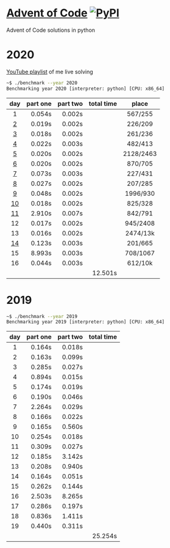 # [Advent of Code](https://adventofcode.com/) [![PyPI](https://img.shields.io/pypi/pyversions/Django.svg?style=plastic)](https://github.com/filipmlynarski/Advent-of-Code)
Advent of Code solutions in python

2020
===
[YouTube playlist](https://www.youtube.com/playlist?list=PLFF0-5ncIM6ycAECluTyq6SIDbgC4g5eu) of me live solving

```bash
~$ ./benchmark --year 2020
Benchmarking year 2020 [interpreter: python] [CPU: x86_64]
```
|  day   | part one | part two |total time|   place   |
|:------:|---------:|---------:|---------:|:---------:|
|   1    |    0.054s|    0.002s|          |  567/255  |
| [2][2] |    0.019s|    0.002s|          |  226/209  |
| [3][3] |    0.018s|    0.002s|          |  261/236  |
| [4][4] |    0.022s|    0.003s|          |  482/413  |
| [5][5] |    0.020s|    0.002s|          | 2128/2463 |
| [6][6] |    0.020s|    0.002s|          |  870/705  |
| [7][7] |    0.073s|    0.003s|          |  227/431  |
| [8][8] |    0.027s|    0.002s|          |  207/285  |
| [9][9] |    0.048s|    0.002s|          | 1996/930  |
|[10][10]|    0.018s|    0.002s|          |  825/328  |
|[11][11]|    2.910s|    0.007s|          |  842/791  |
|   12   |    0.017s|    0.002s|          |  945/2408 |
|   13   |    0.016s|    0.002s|          | 2474/13k  |
|[14][14]|    0.123s|    0.003s|          |  201/665  |
|   15   |    8.993s|    0.003s|          |  708/1067 |
|   16   |    0.044s|    0.003s|          |  612/10k  |
|        |          |          |   12.501s|           |

[2]: https://youtu.be/kEH0Vb9BFRU
[3]: https://youtu.be/egcCF6YUyW4
[4]: https://youtu.be/5GBK3uDNy4Y
[5]: https://youtu.be/Q_NCQieBkeI
[6]: https://youtu.be/K9SNqWgl9UM
[7]: https://youtu.be/ubkqflCI3R4
[8]: https://youtu.be/m9EyaiVlwMY
[9]: https://youtu.be/abwf0GcTBQo
[10]: https://youtu.be/bYIqRFw47i8
[11]: https://youtu.be/YQObG5aAR7w
[14]: https://youtu.be/zqnG65_jDhQ
2019
===
```bash
~$ ./benchmark --year 2019
Benchmarking year 2019 [interpreter: python] [CPU: x86_64]
```
| day | part one | part two |total time|
|:---:|---------:|---------:|---------:|
|  1  |    0.164s|    0.018s|          |
|  2  |    0.163s|    0.099s|          |
|  3  |    0.285s|    0.027s|          |
|  4  |    0.894s|    0.015s|          |
|  5  |    0.174s|    0.019s|          |
|  6  |    0.190s|    0.046s|          |
|  7  |    2.264s|    0.029s|          |
|  8  |    0.166s|    0.022s|          |
|  9  |    0.165s|    0.560s|          |
|  10 |    0.254s|    0.018s|          |
|  11 |    0.309s|    0.027s|          |
|  12 |    0.185s|    3.142s|          |
|  13 |    0.208s|    0.940s|          |
|  14 |    0.164s|    0.051s|          |
|  15 |    0.262s|    0.144s|          |
|  16 |    2.503s|    8.265s|          |
|  17 |    0.286s|    0.197s|          |
|  18 |    0.836s|    1.411s|          |
|  19 |    0.440s|    0.311s|          |
|     |          |          |   25.254s|

